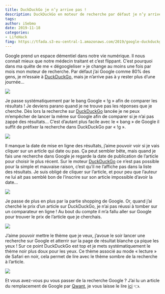```yaml
---
title: DuckDuckGo je n’y arrive pas !
description: DuckDuckGo en moteur de recherche par défaut je n’y arrive pas. Je suis trop dépendant de Google et je n’arrive pas à m’en passer, je vous dis pourquoi.
tags: 
author: iSebmo
date: 2019-11-18
categories: 
- LifeHack
fimg: https://tfada.s3-eu-central-1.amazonaws.com/2019/google-duckduckgo.png
---
```


Google prend un espace démentiel dans notre vie numérique. Il nous connait mieux que notre médecin traitant et c’est flippant.  C’est pourquoi dans ma quête de me « dégoogleliser » je change au moins une fois par mois mon moteur de recherche. Par défaut j’ai Google comme 80% des gens, je m’essaie à [DuckDuckGo,](https://duckduckgo.com) mais je n’arrive pas à y rester plus d’une journée…

![](https://tfada.s3-eu-central-1.amazonaws.com/2019/duckduckgo1.png)

Je passe systématiquement par le bang Google « !g » afin de comparer les résultats ! Je deviens parano quand je ne trouve pas les réponses que je cherche. Dès lors la recherche sur [DuckDuckGo](https://duckduckgo.com) lancée je ne peux m’empêcher de lancer la même sur Google afin de comparer si je n’ai pas zappé des résultats… C’est d’autant plus facile avec le « bang » de Google il suffit de préfixer la recherche dans DuckDuckGo par « !g ». 

![](https://tfada.s3-eu-central-1.amazonaws.com/2019/duckduckgo2.png)

Il manque la date de mise en ligne des résultats, j’aime pouvoir voir si je vais cliquer sur un article qui date ou pas. Ça peut sembler bête, mais quand je fais une recherche dans Google je regarde la date de publication de l’article pour choisir le plus récent. Sur le moteur [DuckDuckGo](https://duckduckgo.com) ce n’est pas possible pour la simple et mauvaise raison, c’est qu’il ne l’affiche pas dans la liste des résultats. Je suis obligé de cliquer sur l’article, et pour peu que l’auteur ne lui ait pas semblé bon de l’inscrire sur son article impossible d’avoir la date…

![](https://tfada.s3-eu-central-1.amazonaws.com/2019/duckduckgo4.png) 

Je passe de plus en plus par la partie shopping de Google. Or, quand j’ai cherché le prix d’un article sur DuckDuckGo, je n’ai pas réussi à tomber sur un comparateur en ligne ! Au bout du compte il m’a fallu aller sur Google pour trouver le prix de l’article que je cherchais. 

![](https://tfada.s3-eu-central-1.amazonaws.com/2019/duckduckgo.png)

J’aime pouvoir mettre le thème que je veux, j’avoue le soir lancer une recherche sur Google et atterrir sur la page de résultat blanche ça pique les yeux ! Sur ce point DuckDuckGo est top et je mets systématiquement le thème noir plus doux pour les yeux. Ce thème associé au mode « lecture » de Safari en noir, cela permet de lire avec le thème sombre de la recherche à l’article. 

![](https://tfada.s3-eu-central-1.amazonaws.com/2019/duckduckgo3.png)

Et vous avez-vous pu vous passer de la recherche Google ? J’ai lu un article du remplacement de Google par [Qwant](https://www.qwant.com), je vous laisse le lire [ici](https://leblogducuk.ch/2019/10/18/deux-mois-avec-qwant-va-t-il-definitivement-remplacer-google-dans-mes-recherches-quotidiennes/) 👈.
